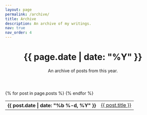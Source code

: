 ```yaml
---
layout: page
permalink: /archive/
title: Archive
description: An archive of my writings.
nav: true
nav_order: 4
---
```


<div class="post">

  <header class="post-header">
    <h1 class="post-title"> <i class="fas fa-calendar fa-sm"></i> {{ page.date | date: "%Y" }} </h1>
    <p class="post-description"> An archive of posts from this year. </p>
  </header>

  <article>
    <div class="table-responsive">
      <table class="table table-sm table-borderless">
        {% for post in page.posts %}
        <tr>
          <th scope="row">{{ post.date | date: "%b %-d, %Y" }}</th>
          <td>
              <a class="post-link" href="{{ post.url | relative_url }}">{{ post.title }}</a>
          </td>
        </tr>
      {% endfor %}
      </table>
    </div>
  </article>

</div>